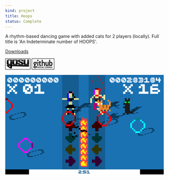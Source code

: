 ```yaml
---
kind: project
title: Hoops
status: Complete
---
```



A rhythm-based dancing game with added cats for 2 players (locally). Full title is 'An Indeterminate number of HOOPS'.

[Downloads](releases/)

[![Gosu forum](/images/libgosu.png)](http://www.libgosu.org/cgi-bin/mwf/topic_show.pl?tid=582 "Gosu forum")
[![Github project](/images/github.png)](https://github.com/Spooner/hoops "Github project")

![Screenshot](/images/screenshots/hoops_02.png "Two players dancing")

